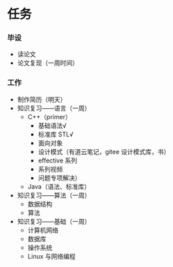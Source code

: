 # 任务

### 毕设

- 读论文
- 论文复现（一周时间）

### 工作

- 制作简历（明天）
- 知识复习——语言（一周）
  - C++（primer）
    - 基础语法√
    - 标准库 STL√
    - 面向对象
    - 设计模式（有道云笔记，gitee 设计模式库，书）
    - effective 系列
    - 系列视频
    - 问题专项解决）
  - Java（语法、标准库）
- 知识复习——算法（一周）
  - 数据结构
  - 算法
- 知识复习——基础（一周）
  - 计算机网络
  - 数据库
  - 操作系统
  - Linux 与网络编程

